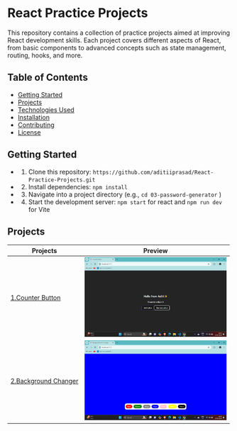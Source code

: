 # React Practice Projects

This repository contains a collection of practice projects aimed at improving React development skills. Each project covers different aspects of React, from basic components to advanced concepts such as state management, routing, hooks, and more.

## Table of Contents

- [Getting Started](#getting-started)
- [Projects](#projects)
- [Technologies Used](#technologies-used)
- [Installation](#installation)
- [Contributing](#contributing)
- [License](#license)

## Getting Started
- 1. Clone this repository:  `https://github.com/aditiiprasad/React-Practice-Projects.git`
- 2. Install dependencies: `npm install`   
- 3. Navigate into a project directory (e.g., `cd 03-password-generator` )
- 4. Start the development server: `npm start` for react and `npm run dev` for Vite

## Projects

| Projects   | Preview     |
|-------------|-------------|
| <a href="01-Counter-Button/"> 1.Counter Button</a> |<img src="images/cb.png" height="180" /> |
| <a href="02-Background-Changer/">2.Background Changer</a> | <img src="images/bc.png" height="180" />|

 <!-- | Row 1 Col 1 | Row 1 Col 2 |
| Row 2 Col 1 | Row 2 Col 2 | -->